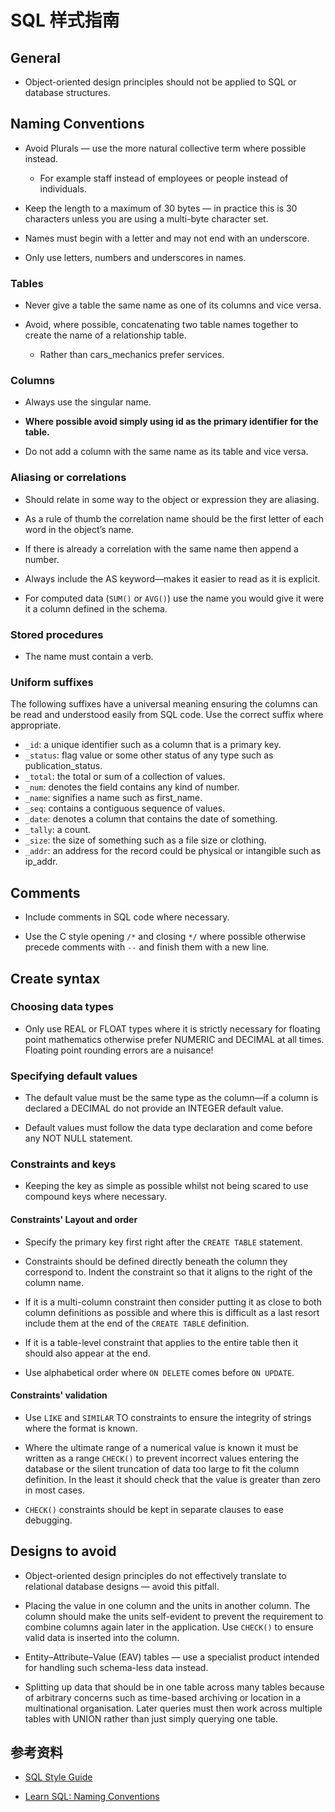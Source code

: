 # SQL 样式指南

## General

- Object-oriented design principles should not be applied to SQL or database structures.

## Naming Conventions

- Avoid Plurals — use the more natural collective term where possible instead.
  - For example staff instead of employees or people instead of individuals.

- Keep the length to a maximum of 30 bytes —
  in practice this is 30 characters unless you are using a multi-byte character set.

- Names must begin with a letter and may not end with an underscore.

- Only use letters, numbers and underscores in names.

### Tables

- Never give a table the same name as one of its columns and vice versa.

- Avoid, where possible, concatenating two table names together to create the name of a relationship table.
  - Rather than cars_mechanics prefer services.

### Columns

- Always use the singular name.

- **Where possible avoid simply using id as the primary identifier for the table.**

- Do not add a column with the same name as its table and vice versa.

### Aliasing or correlations

- Should relate in some way to the object or expression they are aliasing.

- As a rule of thumb the correlation name should be the first letter of each word in the object’s name.

- If there is already a correlation with the same name then append a number.

- Always include the AS keyword—makes it easier to read as it is explicit.

- For computed data (`SUM()` or `AVG()`) use the name you would give it were it a column defined in the schema.

### Stored procedures

- The name must contain a verb.

### Uniform suffixes

The following suffixes have a universal meaning ensuring the columns can be read and understood easily from SQL code.
Use the correct suffix where appropriate.

- `_id`: a unique identifier such as a column that is a primary key.
- `_status`: flag value or some other status of any type such as publication_status.
- `_total`: the total or sum of a collection of values.
- `_num`: denotes the field contains any kind of number.
- `_name`: signifies a name such as first_name.
- `_seq`: contains a contiguous sequence of values.
- `_date`: denotes a column that contains the date of something.
- `_tally`: a count.
- `_size`: the size of something such as a file size or clothing.
- `_addr`: an address for the record could be physical or intangible such as ip_addr.

## Comments

- Include comments in SQL code where necessary.

- Use the C style opening `/*` and closing `*/` where possible
  otherwise precede comments with `--` and finish them with a new line.

## Create syntax

### Choosing data types

- Only use REAL or FLOAT types where it is strictly necessary for floating point mathematics otherwise prefer NUMERIC and DECIMAL at all times.
  Floating point rounding errors are a nuisance!

### Specifying default values

- The default value must be the same type as the column—if a column is declared a DECIMAL do not provide an INTEGER default value.

- Default values must follow the data type declaration and come before any NOT NULL statement.

### Constraints and keys

- Keeping the key as simple as possible whilst not being scared to use compound keys where necessary.

#### Constraints' Layout and order

- Specify the primary key first right after the `CREATE TABLE` statement.

- Constraints should be defined directly beneath the column they correspond to.
  Indent the constraint so that it aligns to the right of the column name.

- If it is a multi-column constraint then consider putting it as close to both column definitions as possible
  and where this is difficult as a last resort include them at the end of the `CREATE TABLE` definition.

- If it is a table-level constraint that applies to the entire table then it should also appear at the end.

- Use alphabetical order where `ON DELETE` comes before `ON UPDATE`.

#### Constraints' validation

- Use `LIKE` and `SIMILAR` TO constraints to ensure the integrity of strings where the format is known.

- Where the ultimate range of a numerical value is known it must be written as a range `CHECK()` 
  to prevent incorrect values entering the database or the silent truncation of data too large to fit the column definition.
  In the least it should check that the value is greater than zero in most cases.

- `CHECK()` constraints should be kept in separate clauses to ease debugging.

## Designs to avoid

- Object-oriented design principles do not effectively translate to relational database designs — avoid this pitfall.

- Placing the value in one column and the units in another column.
  The column should make the units self-evident to prevent the requirement to combine columns again later in the application.
  Use `CHECK()` to ensure valid data is inserted into the column.

- Entity–Attribute–Value (EAV) tables — use a specialist product intended for handling such schema-less data instead.

- Splitting up data that should be in one table across many tables because of arbitrary concerns such as time-based archiving or location in a multinational organisation.
  Later queries must then work across multiple tables with UNION rather than just simply querying one table.

## 参考资料

- [SQL Style Guide][1]
- [Learn SQL: Naming Conventions][2]

  [1]: https://www.sqlstyle.guide/
  [2]: https://www.sqlshack.com/learn-sql-naming-conventions/
